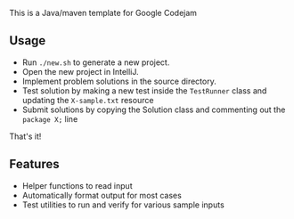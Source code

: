 This is a Java/maven template for Google Codejam

## Usage

- Run `./new.sh` to generate a new project.
- Open the new project in IntelliJ.
- Implement problem solutions in the source directory.
- Test solution by making a new test inside the `TestRunner` class and updating the `X-sample.txt` resource
- Submit solutions by copying the Solution class and commenting out the `package X;` line

That's it!

## Features

* Helper functions to read input
* Automatically format output for most cases
* Test utilities to run and verify for various sample inputs

